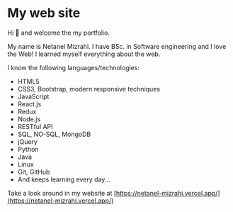 # My web site

Hi 👋 and welcome the my portfolio.

My name is Netanel Mizrahi.
I have BSc. in Software engineering and I love the Web!
I learned myself everything about the web.

I know the following languages/technologies:
* HTML5
* CSS3, Bootstrap, modern responsive techniques
* JavaScript
* React.js
* Redux
* Node.js
* RESTful API
* SQL, NO-SQL, MongoDB
* jQuery
* Python
* Java
* Linux
* Git, GitHub
* And keeps learning every day...

Take a look around in my website at [https://netanel-mizrahi.vercel.app/](https://netanel-mizrahi.vercel.app/)
